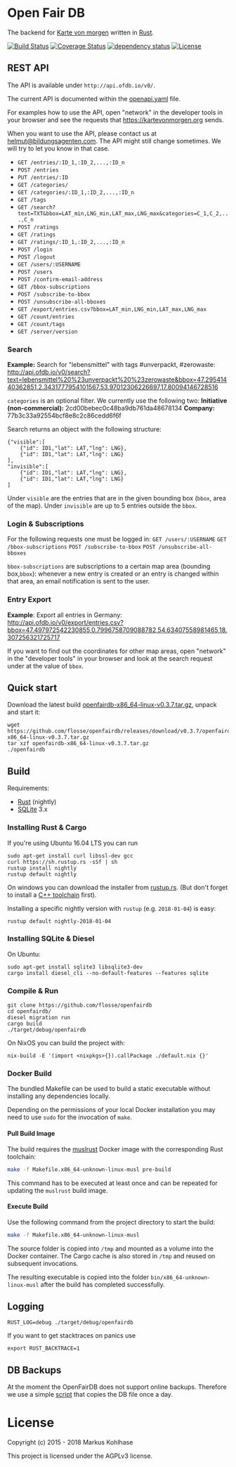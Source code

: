 # Open Fair DB

The backend for [Karte von morgen](https://github.com/flosse/kartevonmorgen/)
written in [Rust](http://rustlang.org/).

[![Build Status](https://travis-ci.org/flosse/openfairdb.svg?branch=master)](https://travis-ci.org/flosse/openfairdb)
[![Coverage Status](https://coveralls.io/repos/github/flosse/openfairdb/badge.svg?branch=master)](https://coveralls.io/github/flosse/openfairdb?branch=master)
[![dependency status](https://deps.rs/repo/github/flosse/openfairdb/status.svg)](https://deps.rs/repo/github/flosse/openfairdb)
[![License](https://img.shields.io/badge/license-AGPLv3-blue.svg?style=flat)](https://github.com/flosse/openfairdb/blob/master/LICENSE)

## REST API

The API is available under `http://api.ofdb.io/v0/`.

The current API is documented within the [openapi.yaml](https://github.com/flosse/openfairdb/blob/master/openapi.yaml) file.

For examples how to use the API, open "network" in the developer tools in your browser and see the requests that https://kartevonmorgen.org sends.

When you want to use the API, please contact us at helmut@bildungsagenten.com. The API might still change sometimes. We will try to let you know in that case.

-  `GET /entries/:ID_1,:ID_2,...,:ID_n`
-  `POST /entries`
-  `PUT /entries/:ID`
-  `GET /categories/`
-  `GET /categories/:ID_1,:ID_2,...,:ID_n`
-  `GET /tags`
-  `GET /search?text=TXT&bbox=LAT_min,LNG_min,LAT_max,LNG_max&categories=C_1,C_2,...,C_n`
-  `POST /ratings`
-  `GET /ratings`
-  `GET /ratings/:ID_1,:ID_2,...,:ID_n`
-  `POST /login`
-  `POST /logout`
-  `GET /users/:USERNAME`
-  `POST /users`
-  `POST /confirm-email-address`
-  `GET /bbox-subscriptions`
-  `POST /subscribe-to-bbox`
-  `POST /unsubscribe-all-bboxes`
-  `GET /export/entries.csv?bbox=LAT_min,LNG_min,LAT_max,LNG_max`
-  `GET /count/entries`
-  `GET /count/tags`
-  `GET /server/version`

### Search
**Example:**
Search for "lebensmittel" with tags #unverpackt, #zerowaste: http://api.ofdb.io/v0/search?text=lebensmittel%20%23unverpackt%20%23zerowaste&bbox=47.29541440362851,2.3431777954101567,53.97012306226697,17.80094146728516

`categories` is an optional filter. We currently use the following two:
**Initiative (non-commercial):** 2cd00bebec0c48ba9db761da48678134
**Company:** 77b3c33a92554bcf8e8c2c86cedd6f6f

Search returns an object with the following structure:

```
{"visible":[
    {"id": ID1,"lat": LAT,"lng": LNG},
    {"id": ID1,"lat": LAT,"lng": LNG}
],
"invisible":[
    {"id": ID1,"lat": LAT,"lng": LNG},
    {"id": ID1,"lat": LAT,"lng": LNG}
]
```

Under `visible` are the entries that are in the given bounding box (`bbox`, area of the map). Under `invisible` are up to 5 entries outside the `bbox`.

### Login & Subscriptions

For the following requests one must be logged in:
`GET /users/:USERNAME`
`GET /bbox-subscriptions`
`POST /subscribe-to-bbox`
`POST /unsubscribe-all-bboxes`

`bbox-subscriptions` are subscriptions to a certain map area (bounding box,`bbox`): whenever a new entry is created or an entry is changed within that area, an email notification is sent to the user.

### Entry Export
**Example**: Export all entries in Germany:
http://api.ofdb.io/v0/export/entries.csv?bbox=47.497972542230855,0.7996758709088782,54.63407558981465,18.307256321725717

If you want to find out the coordinates for other map areas, open "network" in the "developer tools" in your browser and look at the search request under at the value of `bbox`.

## Quick start

Download the latest build
[openfairdb-x86_64-linux-v0.3.7.tar.gz](https://github.com/flosse/openfairdb/releases/download/v0.3.7/openfairdb-x86_64-linux-v0.3.7.tar.gz),
unpack and start it:

    wget https://github.com/flosse/openfairdb/releases/download/v0.3.7/openfairdb-x86_64-linux-v0.3.7.tar.gz
    tar xzf openfairdb-x86_64-linux-v0.3.7.tar.gz
    ./openfairdb

## Build

Requirements:

- [Rust](https://www.rust-lang.org/) (nightly)
- [SQLite](https://sqlite.org/) 3.x

### Installing Rust & Cargo

If you're using Ubuntu 16.04 LTS you can run

```
sudo apt-get install curl libssl-dev gcc
curl https://sh.rustup.rs -sSf | sh
rustup install nightly
rustup default nightly
```

On windows you can download the installer from [rustup.rs](https://rustup.rs).
(But don't forget to install a
[C++ toolchain](http://landinghub.visualstudio.com/visual-cpp-build-tools) first).

Installing a specific nightly version with `rustup` (e.g. `2018-01-04`) is easy:

```
rustup default nightly-2018-01-04
```

### Installing SQLite & Diesel

On Ubuntu:

```
sudo apt-get install sqlite3 libsqlite3-dev
cargo install diesel_cli --no-default-features --features sqlite
```

### Compile & Run

```
git clone https://github.com/flosse/openfairdb
cd openfairdb/
diesel migration run
cargo build
./target/debug/openfairdb
```

On NixOS you can build the project with:

```
nix-build -E '(import <nixpkgs>{}).callPackage ./default.nix {}'
```

### Docker Build

The bundled Makefile can be used to build a static executable without installing any dependencies locally.

Depending on the permissions of your local Docker installation you may need to use `sudo` for the invocation of `make`.

#### Pull Build Image

The build requires the [muslrust](https://hub.docker.com/r/clux/muslrust/tags/) Docker image with the corresponding Rust toolchain:

```sh
make -f Makefile.x86_64-unknown-linux-musl pre-build
```

This command has to be executed at least once and can be repeated for updating the `muslrust` build image.

#### Execute Build

Use the following command from the project directory to start the build:

```sh
make -f Makefile.x86_64-unknown-linux-musl
```

The source folder is copied into `/tmp` and mounted as a volume into the Docker container. The Cargo cache is also stored in `/tmp` and reused on subsequent invocations.

The resulting executable is copied into the folder `bin/x86_64-unknown-linux-musl` after the build has completed successfully.

## Logging

    RUST_LOG=debug ./target/debug/openfairdb

If you want to get stacktraces on panics use

    export RUST_BACKTRACE=1

## DB Backups

At the moment the OpenFairDB does not support online backups.
Therefore we use a simple
[script](https://github.com/flosse/openfairdb/blob/master/scripts/backup-sqlite.sh)
that copies the DB file once a day.

# License

Copyright (c) 2015 - 2018 Markus Kohlhase

This project is licensed under the AGPLv3 license.
